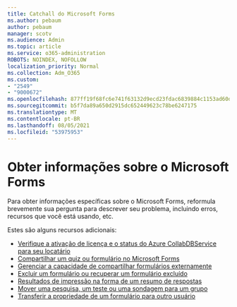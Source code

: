 ```yaml
---
title: Catchall do Microsoft Forms
ms.author: pebaum
author: pebaum
manager: scotv
ms.audience: Admin
ms.topic: article
ms.service: o365-administration
ROBOTS: NOINDEX, NOFOLLOW
localization_priority: Normal
ms.collection: Adm_O365
ms.custom:
- "2549"
- "9000672"
ms.openlocfilehash: 877ff19f68fc6e741f63132d9ecd23fdac6839884c1153ad60dd2ec6f0b6adc6
ms.sourcegitcommit: b5f7da89a650d2915dc652449623c78be6247175
ms.translationtype: MT
ms.contentlocale: pt-BR
ms.lasthandoff: 08/05/2021
ms.locfileid: "53975953"
---
```

# <a name="get-information-about-microsoft-forms"></a>Obter informações sobre o Microsoft Forms

Para obter informações específicas sobre o Microsoft Forms, reformula brevemente sua pergunta para descrever seu problema, incluindo erros, recursos que você está usando, etc. 

Estes são alguns recursos adicionais:

- [Verifique a ativação de licença e o status do Azure CollabDBService para seu locatário](https://support.office.com/article/Turn-off-or-turn-on-Microsoft-Forms-8dcbf3ab-f2d6-459a-b8be-8d9892132a43)
- [Compartilhar um quiz ou formulário no Microsoft Forms](https://support.office.com/article/Share-a-form-to-collaborate-d5bb5cf0-8401-4c15-bb8c-8e108cd7e69b)
- [Gerenciar a capacidade de compartilhar formulários externamente](https://support.office.com/article/set-up-microsoft-forms-cc52287a-4550-464d-9a1b-457bf9df2240?#PickTab=Configure)
- [Excluir um formulário ou recuperar um formulário excluído](https://support.office.com/article/Delete-a-form-2207e468-ce1b-4c4a-a256-caf631d87af0)
- [Resultados de impressão na forma de um resumo de respostas](https://support.office.com/article/Print-a-form-22100b98-ba3c-41c1-9513-f76caca664fc)
- [Mover uma pesquisa, um teste ou uma sondagem para um grupo](https://support.office.com/article/Transfer-ownership-of-a-form-921a6361-a4e5-44ea-bce9-c4ed63aa54b4)
- [Transferir a propriedade de um formulário para outro usuário](https://support.office.com/article/Transfer-ownership-of-a-form-921a6361-a4e5-44ea-bce9-c4ed63aa54b4)